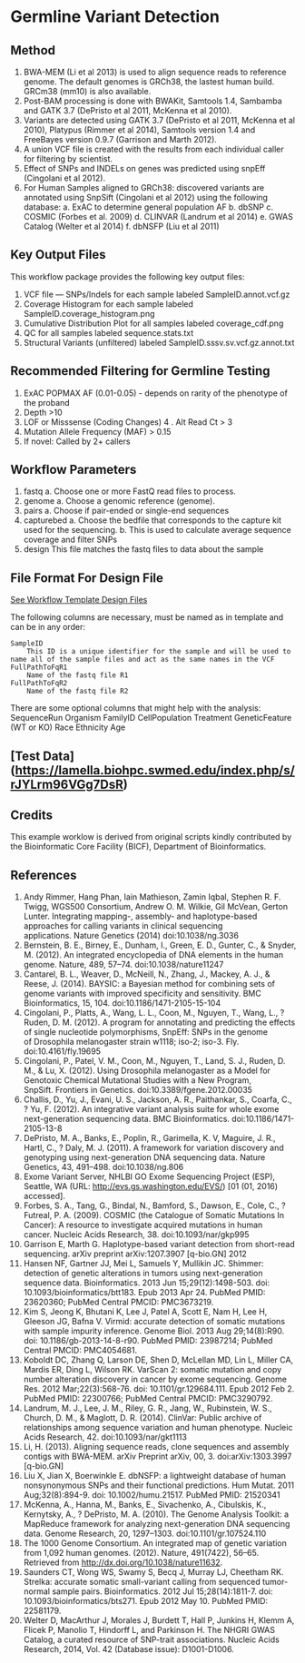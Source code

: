 # Germline Variant Detection

## Method

1. BWA-MEM (Li et al 2013) is used to align sequence reads to reference genome. The default genomes is GRCh38, the lastest human build.  GRCm38 (mm10) is also available.
2. Post-BAM processing is done with BWAKit, Samtools 1.4, Sambamba and GATK 3.7  (DePristo et al 2011, McKenna et al 2010).
3. Variants are detected using GATK 3.7 (DePristo et al 2011, McKenna et al 2010), Platypus (Rimmer et al 2014), Samtools version 1.4 and FreeBayes version 0.9.7 (Garrison and Marth 2012).
4. A union VCF file is created with the results from each individual caller for filtering by scientist.
5. Effect of SNPs and INDELs on genes was predicted using snpEff (Cingolani et al 2012).
6. For Human Samples aligned to GRCh38: discovered variants are annotated using SnpSift (Cingolani et al 2012) using the following database:
   a. ExAC to determine general population AF
   b. dbSNP
   c. COSMIC (Forbes et al. 2009)
   d. CLINVAR (Landrum et al 2014)
   e. GWAS Catalog (Welter et al 2014)
   f. dbNSFP (Liu et al 2011) 


## Key Output Files
This workflow package provides the following key output files:

1. VCF file — SNPs/Indels for each sample labeled SampleID.annot.vcf.gz
2. Coverage Histogram for each sample labeled SampleID.coverage_histogram.png
3. Cumulative Distribution Plot for all samples labeled coverage_cdf.png
4. QC for all samples labeled sequence.stats.txt
5. Structural Variants (unfiltered) labeled SampleID.sssv.sv.vcf.gz.annot.txt

## Recommended Filtering for Germline Testing
1. ExAC POPMAX AF (0.01-0.05) -  depends on rarity of the phenotype of the proband
2. Depth >10
3. LOF or Misssense (Coding Changes)
4 . Alt Read Ct > 3
5. Mutation Allele Frequency (MAF) > 0.15
6. If novel: Called by 2+ callers

## Workflow Parameters

1. fastq
   a. Choose one or more FastQ read files to process.
2. genome
   a. Choose a genomic reference (genome).
3. pairs
   a. Choose if pair-ended or single-end sequences
4. capturebed
   a. Choose the bedfile that corresponds to the capture kit used for the sequencing.
   b. This is used to calculate average sequence coverage and filter SNPs
5. design
   This file matches the fastq files to data about the sample

## File Format For Design File

[See Workflow Template Design Files](https://cloud.biohpc.swmed.edu/index.php/s/fpWTgU5UikzUldb)

The following columns are necessary, must be named as in template and can be in any order:

    SampleID
        This ID is a unique identifier for the sample and will be used to name all of the sample files and act as the same names in the VCF
    FullPathToFqR1
	    Name of the fastq file R1
    FullPathToFqR2
	    Name of the fastq file R2

There are some optional columns that might help with the analysis:
      SequenceRun
      Organism
      FamilyID
      CellPopulation
      Treatment
      GeneticFeature (WT or KO)
      Race
      Ethnicity
      Age
      

## [Test Data] (https://lamella.biohpc.swmed.edu/index.php/s/rJYLrm96VGg7DsR)


## Credits
This example worklow is derived from original scripts kindly contributed by the Bioinformatic Core Facility (BICF), Department of Bioinformatics.

## References
1.	Andy Rimmer, Hang Phan, Iain Mathieson, Zamin Iqbal, Stephen R. F. Twigg, WGS500 Consortium, Andrew O. M. Wilkie, Gil McVean, Gerton Lunter. Integrating mapping-, assembly- and haplotype-based approaches for calling variants in clinical sequencing applications. Nature Genetics (2014) doi:10.1038/ng.3036
2.	Bernstein, B. E., Birney, E., Dunham, I., Green, E. D., Gunter, C., & Snyder, M. (2012). An integrated encyclopedia of DNA elements in the human genome. Nature, 489, 57–74. doi:10.1038/nature11247
3.	Cantarel, B. L., Weaver, D., McNeill, N., Zhang, J., Mackey, A. J., & Reese, J. (2014). BAYSIC: a Bayesian method for combining sets of genome variants with improved specificity and sensitivity. BMC Bioinformatics, 15, 104. doi:10.1186/1471-2105-15-104
4.	Cingolani, P., Platts, A., Wang, L. L., Coon, M., Nguyen, T., Wang, L., ? Ruden, D. M. (2012). A program for annotating and predicting the effects of single nucleotide polymorphisms, SnpEff: SNPs in the genome of Drosophila melanogaster strain w1118; iso-2; iso-3. Fly. doi:10.4161/fly.19695
5.	Cingolani, P., Patel, V. M., Coon, M., Nguyen, T., Land, S. J., Ruden, D. M., & Lu, X. (2012). Using Drosophila melanogaster as a Model for Genotoxic Chemical Mutational Studies with a New Program, SnpSift. Frontiers in Genetics. doi:10.3389/fgene.2012.00035
6.	Challis, D., Yu, J., Evani, U. S., Jackson, A. R., Paithankar, S., Coarfa, C., ? Yu, F. (2012). An integrative variant analysis suite for whole exome next-generation sequencing data. BMC Bioinformatics. doi:10.1186/1471-2105-13-8
7.	DePristo, M. A., Banks, E., Poplin, R., Garimella, K. V, Maguire, J. R., Hartl, C., ? Daly, M. J. (2011). A framework for variation discovery and genotyping using next-generation DNA sequencing data. Nature Genetics, 43, 491–498. doi:10.1038/ng.806
8.	Exome Variant Server, NHLBI GO Exome Sequencing Project (ESP), Seattle, WA (URL: http://evs.gs.washington.edu/EVS/) [01 (01, 2016) accessed].
9.	Forbes, S. A., Tang, G., Bindal, N., Bamford, S., Dawson, E., Cole, C., ? Futreal, P. A. (2009). COSMIC (the Catalogue of Somatic Mutations In Cancer): A resource to investigate acquired mutations in human cancer. Nucleic Acids Research, 38. doi:10.1093/nar/gkp995
10.	Garrison E, Marth G. Haplotype-based variant detection from short-read sequencing. arXiv preprint arXiv:1207.3907 [q-bio.GN] 2012
11.	Hansen NF, Gartner JJ, Mei L, Samuels Y, Mullikin JC. Shimmer: detection of genetic alterations in tumors using next-generation sequence data. Bioinformatics. 2013 Jun 15;29(12):1498-503. doi: 10.1093/bioinformatics/btt183. Epub 2013 Apr 24. PubMed PMID: 23620360; PubMed Central PMCID: PMC3673219.
12.	Kim S, Jeong K, Bhutani K, Lee J, Patel A, Scott E, Nam H, Lee H, Gleeson JG, Bafna V. Virmid: accurate detection of somatic mutations with sample impurity inference. Genome Biol. 2013 Aug 29;14(8):R90. doi: 10.1186/gb-2013-14-8-r90. PubMed PMID: 23987214; PubMed Central PMCID: PMC4054681.
13.	Koboldt DC, Zhang Q, Larson DE, Shen D, McLellan MD, Lin L, Miller CA, Mardis ER, Ding L, Wilson RK. VarScan 2: somatic mutation and copy number alteration discovery in cancer by exome sequencing. Genome Res. 2012 Mar;22(3):568-76. doi: 10.1101/gr.129684.111. Epub 2012 Feb 2. PubMed PMID: 22300766; PubMed Central PMCID: PMC3290792.
14.	Landrum, M. J., Lee, J. M., Riley, G. R., Jang, W., Rubinstein, W. S., Church, D. M., & Maglott, D. R. (2014). ClinVar: Public archive of relationships among sequence variation and human phenotype. Nucleic Acids Research, 42. doi:10.1093/nar/gkt1113
15.	Li, H. (2013). Aligning sequence reads, clone sequences and assembly contigs with BWA-MEM. arXiv Preprint arXiv, 00, 3. doi:arXiv:1303.3997 [q-bio.GN]
16.	Liu X, Jian X, Boerwinkle E. dbNSFP: a lightweight database of human nonsynonymous SNPs and their functional predictions. Hum Mutat. 2011 Aug;32(8):894-9. doi: 10.1002/humu.21517. PubMed PMID: 21520341
17.	McKenna, A., Hanna, M., Banks, E., Sivachenko, A., Cibulskis, K., Kernytsky, A., ? DePristo, M. A. (2010). The Genome Analysis Toolkit: a MapReduce framework for analyzing next-generation DNA sequencing data. Genome Research, 20, 1297–1303. doi:10.1101/gr.107524.110
18.	The 1000 Genome Consortium. An integrated map of genetic variation from 1,092 human genomes. (2012). Nature, 491(7422), 56–65. Retrieved from http://dx.doi.org/10.1038/nature11632.
19.	Saunders CT, Wong WS, Swamy S, Becq J, Murray LJ, Cheetham RK. Strelka: accurate somatic small-variant calling from sequenced tumor-normal sample pairs. Bioinformatics. 2012 Jul 15;28(14):1811-7. doi: 10.1093/bioinformatics/bts271. Epub 2012 May 10. PubMed PMID: 22581179.
20.	Welter D, MacArthur J, Morales J, Burdett T, Hall P, Junkins H, Klemm A, Flicek P, Manolio T, Hindorff L, and Parkinson H. The NHGRI GWAS Catalog, a curated resource of SNP-trait associations. Nucleic Acids Research, 2014, Vol. 42 (Database issue): D1001-D1006.

